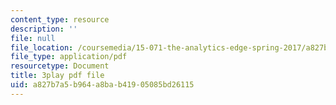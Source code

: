 ```yaml
---
content_type: resource
description: ''
file: null
file_location: /coursemedia/15-071-the-analytics-edge-spring-2017/a827b7a5b964a8bab41905085bd26115_FYXIRXnQ8Fc.pdf
file_type: application/pdf
resourcetype: Document
title: 3play pdf file
uid: a827b7a5-b964-a8ba-b419-05085bd26115
---
```

